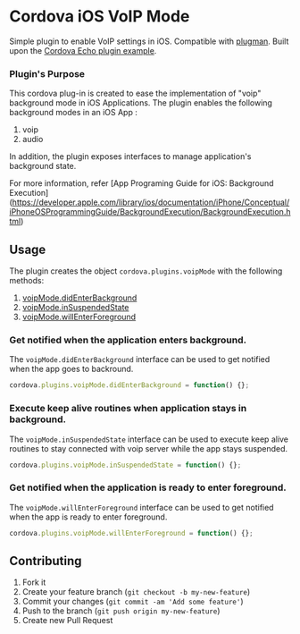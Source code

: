 Cordova iOS VoIP Mode
====================

Simple plugin to enable VoIP settings in iOS. Compatible with [plugman](https://github.com/apache/cordova-plugman). Built upon the [Cordova Echo plugin example](http://cordova.apache.org/docs/en/3.0.0/guide_hybrid_plugins_index.md.html#Plugin%20Development%20Guide).

### Plugin's Purpose
This cordova plug-in is created to ease the implementation of "voip" background mode in iOS Applications.
The plugin enables the following background modes in an iOS App :

1. voip
2. audio

In addition, the plugin exposes interfaces to manage application's background state.

For more information, refer [App Programing Guide for iOS: Background Execution] (https://developer.apple.com/library/ios/documentation/iPhone/Conceptual/iPhoneOSProgrammingGuide/BackgroundExecution/BackgroundExecution.html)

## Usage
The plugin creates the object `cordova.plugins.voipMode` with  the following methods:

1. [voipMode.didEnterBackground][didEnterBackground]
2. [voipMode.inSuspendedState][inSuspendedState]
3. [voipMode.willEnterForeground][willEnterForeground]

### Get notified when the application enters background.
The `voipMode.didEnterBackground` interface can be used to get notified when the app goes to backround.

```javascript
cordova.plugins.voipMode.didEnterBackground = function() {};
```

### Execute keep alive routines when application stays in background.
The `voipMode.inSuspendedState` interface can be used to execute keep alive routines to stay connected with voip server while the app stays suspended.

```javascript
cordova.plugins.voipMode.inSuspendedState = function() {};
```

### Get notified when the application is ready to enter foreground.
The `voipMode.willEnterForeground` interface can be used to get notified when the app is ready to enter foreground.

```javascript
cordova.plugins.voipMode.willEnterForeground = function() {};
```

## Contributing

1. Fork it
2. Create your feature branch (`git checkout -b my-new-feature`)
3. Commit your changes (`git commit -am 'Add some feature'`)
4. Push to the branch (`git push origin my-new-feature`)
5. Create new Pull Request

[didEnterBackground]: #get-notified-when-the-application-enters-background
[inSuspendedState]: #execute-keep-alive-routines-when-application-in-suspended-state
[willEnterForeground]: #get-notified-when-the-application-is-ready-to-enter-foreground
